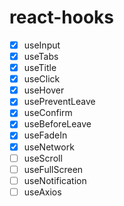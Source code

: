 # react-hooks

- [x] useInput
- [x] useTabs
- [x] useTitle
- [x] useClick
- [x] useHover
- [x] usePreventLeave
- [x] useConfirm
- [x] useBeforeLeave
- [x] useFadeIn
- [x] useNetwork
- [ ] useScroll
- [ ] useFullScreen
- [ ] useNotification
- [ ] useAxios
